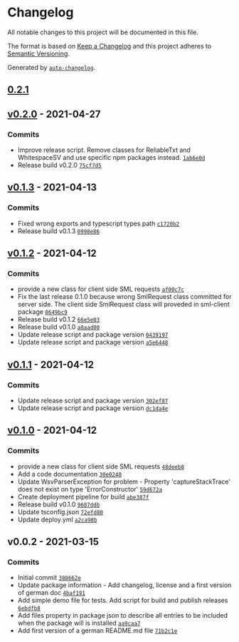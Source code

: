 # Changelog

All notable changes to this project will be documented in this file.

The format is based on [Keep a Changelog](https://keepachangelog.com/en/1.0.0/)
and this project adheres to [Semantic Versioning](https://semver.org/spec/v2.0.0.html).

Generated by [`auto-changelog`](https://github.com/CookPete/auto-changelog).

## [0.2.1](https://github.com/GELight/sml/compare/v0.2.0...0.2.1)

## [v0.2.0](https://github.com/GELight/sml/compare/v0.1.3...v0.2.0) - 2021-04-27

### Commits

- Improve release script. Remove classes for ReliableTxt and WhitespaceSV and use specific npm packages instead. [`1ab6e0d`](https://github.com/GELight/sml/commit/1ab6e0d710dd9382d642ea87fff009c4cf643d37)
- Release build v0.2.0 [`75cf7d5`](https://github.com/GELight/sml/commit/75cf7d56ecdeedaea47917c3726aa362fe640e0a)

## [v0.1.3](https://github.com/GELight/sml/compare/v0.1.2...v0.1.3) - 2021-04-13

### Commits

- Fixed wrong exports and typescript types path [`c1720b2`](https://github.com/GELight/sml/commit/c1720b233c654fb7490ef440006f6e3b812504f2)
- Release build v0.1.3 [`0998e86`](https://github.com/GELight/sml/commit/0998e8627643161629b99c7974290acd4cc4238c)

## [v0.1.2](https://github.com/GELight/sml/compare/v0.1.1...v0.1.2) - 2021-04-12

### Commits

- provide a new class for client side SML requests [`af00c7c`](https://github.com/GELight/sml/commit/af00c7c0869085c42fa76b4e1427249c493ffe4a)
- Fix the last release 0.1.0 because wrong SmlRequest class committed for server side. The client side SmlRequest class will proveded in sml-client package [`8649bc9`](https://github.com/GELight/sml/commit/8649bc988922138feaf4af8e9d4739ea8f4077d9)
- Release build v0.1.2 [`66e5e03`](https://github.com/GELight/sml/commit/66e5e03933369d88ffa909cefb913374574862f1)
- Release build v0.1.0 [`a8aad00`](https://github.com/GELight/sml/commit/a8aad003f5daa71d0d1ad347fcd11e8a1a096012)
- Update release script and package version [`0439197`](https://github.com/GELight/sml/commit/0439197b06120a482868f061dec8b488e792968e)
- Update release script and package version [`a5e6448`](https://github.com/GELight/sml/commit/a5e64480b6f2817288f01781e569ed38cee6f164)

## [v0.1.1](https://github.com/GELight/sml/compare/v0.1.0...v0.1.1) - 2021-04-12

### Commits

- Update release script and package version [`302ef87`](https://github.com/GELight/sml/commit/302ef878cf98d9da4a015467719b247169e2a2fb)
- Update release script and package version [`dc1da4e`](https://github.com/GELight/sml/commit/dc1da4edd78353c1a3ac77df0cf1cad810c7b306)

## [v0.1.0](https://github.com/GELight/sml/compare/v0.0.2...v0.1.0) - 2021-04-12

### Commits

- provide a new class for client side SML requests [`48deeb8`](https://github.com/GELight/sml/commit/48deeb8e43a8dffe79e132ce937957e64c75c94f)
- Add a code documentation [`30e0240`](https://github.com/GELight/sml/commit/30e02400091b3a8aaa32ddb66267cdcbe1571265)
- Update WsvParserException for problem - Property 'captureStackTrace' does not exist on type 'ErrorConstructor' [`59d672a`](https://github.com/GELight/sml/commit/59d672a5339392ec90116aecd6baa2fd004c3821)
- Create deployment pipeline for build [`abe387f`](https://github.com/GELight/sml/commit/abe387f662c61ed3fd944f614efb3e1a28a3a5dd)
- Release build v0.1.0 [`9687ddb`](https://github.com/GELight/sml/commit/9687ddbf2ab41479be2f07760899454b7db8185f)
- Update tsconfig.json [`72efd80`](https://github.com/GELight/sml/commit/72efd80698be9374055e9c287f0e0223def5bade)
- Update deploy.yml [`a2ca98b`](https://github.com/GELight/sml/commit/a2ca98b362595944bc4a6473cc91e6bdf8465d3a)

## v0.0.2 - 2021-03-15

### Commits

- Initial commit [`388662e`](https://github.com/GELight/sml/commit/388662e933cce376e0c0fe2168de7b9c1590e681)
- Update package information - Add changelog, license and a first version of german doc [`4baf191`](https://github.com/GELight/sml/commit/4baf19172d1856fa1fa4dfcf953fef01edb1c370)
- Add simple demo file for tests. Add script for build and publish releases [`6ebdfb8`](https://github.com/GELight/sml/commit/6ebdfb86e56b85c19bea67bfc26f587f06c52ac8)
- Add files property in package json to describe all entries to be included when the package will is installed [`aa9caa7`](https://github.com/GELight/sml/commit/aa9caa7fda083d4468775d0d6c31f36ee907c07d)
- Add first version of a german README.md file [`71b2c1e`](https://github.com/GELight/sml/commit/71b2c1e602007c5dc4313b1b5b5b43a1a3ab6171)
